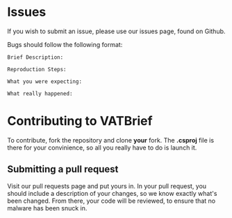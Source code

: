 # Issues

If you wish to submit an issue, please use our issues page, found on Github.

Bugs should follow the following format:

```
Brief Description:

Reproduction Steps:

What you were expecting:

What really happened:
```

# Contributing to VATBrief

To contribute, fork the repository and clone **your** fork. The **.csproj** file is there for your convinience, so all you really have to do is launch it.

## Submitting a pull request

Visit our pull requests page and put yours in. In your pull request, you should include a description of your changes, so we know exactly what's been changed. From there, your code will be reviewed, to ensure that no malware has been snuck in.
